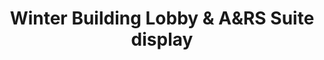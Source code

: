 ---
layout: repo
title: "Winter Building Lobby & A&RS Suite display"
id: 23490
permalink: repos/23490/
---